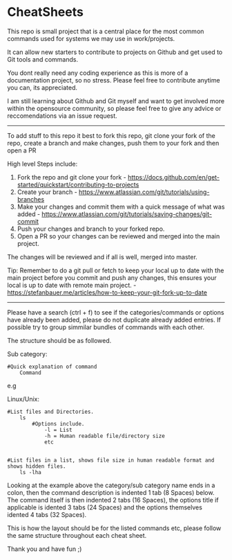 # CheatSheets

This repo is small project that is a central place for the most common commands used for systems we may use in work/projects.

It can allow new starters to contribute to projects on Github and get used to Git tools and commands. 

You dont really need any coding experience as this is more of a documentation project, so no stress. Please feel free to contribute anytime you can, its appreciated.

I am still learning about Github and Git myself and want to get involved more within the opensource community, so please feel free to give any advice or reccomendations via an issue request.

--------------------------------------------------

To add stuff to this repo it best to fork this repo, git clone your fork of the repo, create a branch and make changes, push them to your fork and then open a PR

High level Steps include:

1. Fork the repo and git clone your fork - https://docs.github.com/en/get-started/quickstart/contributing-to-projects 
2. Create your branch - https://www.atlassian.com/git/tutorials/using-branches
3. Make your changes and commit them with a quick message of what was added - https://www.atlassian.com/git/tutorials/saving-changes/git-commit
5. Push your changes and branch to your forked repo.
6. Open a PR so your changes can be reviewed and merged into the main project.

The changes will be reviewed and if all is well, merged into master.

Tip: Remember to do a git pull or fetch to keep your local up to date with the main project before you commit and push any changes, this ensures your local is up to date with remote main project. - https://stefanbauer.me/articles/how-to-keep-your-git-fork-up-to-date

--------------------------------------------------

Please have a search (ctrl + f) to see if the categories/commands or options have already been added, please do not duplicate already added entries. If possible try to group simmilar bundles of commands with each other.

The structure should be as followed.

Sub category:

    #Quick explanation of command
        Command

e.g

Linux/Unix:

    #List files and Directories.
        ls
            #Options include.
                -l = List
                -h = Human readable file/directory size
                etc
                
        
    #List files in a list, shows file size in human readable format and shows hidden files.
        ls -lha


Looking at the example above the category/sub category name ends in a colon, then the command description is indented 1 tab (8 Spaces) below. The command itself is then indented 2 tabs (16 Spaces), the options title if applicable is idented 3 tabs (24 Spaces) and the options themselves idented 4 tabs (32 Spaces).

This is how the layout should be for the listed commands etc, please follow the same structure throughout each cheat sheet.

Thank you and have fun ;)
